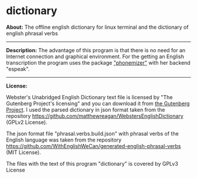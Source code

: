 # dictionary


**About:** The offline english dictionary for linux terminal and the dictionary of english phrasal verbs

<hr>

**Description:** The advantage of this program is that there is no need for an Internet connection and graphical environment. For the getting an English transcription the program uses the package <a href="https://github.com/bootphon/phonemizer">"phonemizer"</a> with her backend "espeak".

<hr>

**License:** 

Webster's Unabridged English Dictionary text file is licensed by "The Gutenberg Project's licensing" and you can download it from <a href="http://www.gutenberg.org/"> the Gutenberg Project</a>.
I used the parsed dictionary in json format taken from the repository https://github.com/matthewreagan/WebstersEnglishDictionary (GPLv2 License).

The json format file "phrasal.verbs.build.json" with phrasal verbs of the English language was taken from the repository https://github.com/WithEnglishWeCan/generated-english-phrasal-verbs (MIT License).

The files with the text of this program "dictionary" is covered by GPLv3 License
